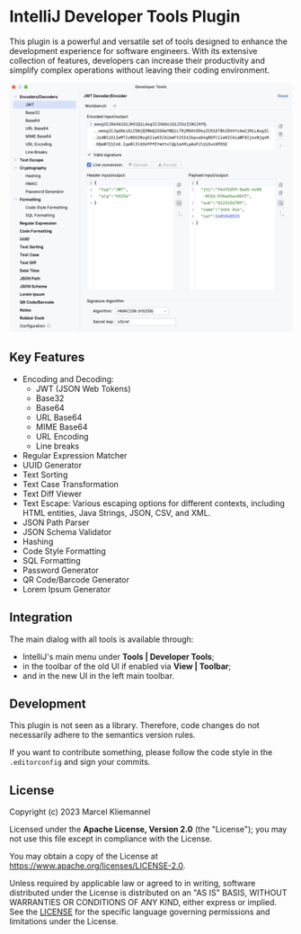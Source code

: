 # IntelliJ Developer Tools Plugin

This plugin is a powerful and versatile set of tools designed to enhance the development experience for software engineers. With its extensive collection of features, developers can increase their productivity and simplify complex operations without leaving their coding environment.

<img src="screenshots/main-dialog.png" alt="Main Dialog" width="932px"/>

## Key Features

- Encoding and Decoding:
  - JWT (JSON Web Tokens)
  - Base32
  - Base64
  - URL Base64
  - MIME Base64
  - URL Encoding
  - Line breaks
- Regular Expression Matcher
- UUID Generator
- Text Sorting
- Text Case Transformation
- Text Diff Viewer
- Text Escape:</b> Various escaping options for different contexts, including HTML entities, Java Strings, JSON, CSV, and XML.
- JSON Path Parser
- JSON Schema Validator
- Hashing
- Code Style Formatting
- SQL Formatting
- Password Generator
- QR Code/Barcode Generator
- Lorem Ipsum Generator

## Integration

The main dialog with all tools is available through:
 - IntelliJ's main menu under **Tools | Developer Tools**;
 - in the toolbar of the old UI if enabled via **View | Toolbar**;
 - and in the new UI in the left main toolbar.


## Development

This plugin is not seen as a library. Therefore, code changes do not necessarily adhere to the semantics version rules.

If you want to contribute something, please follow the code style in the `.editorconfig` and sign your commits.

## License

Copyright (c) 2023 Marcel Kliemannel

Licensed under the **Apache License, Version 2.0** (the "License"); you may not use this file except in compliance with the License.

You may obtain a copy of the License at <https://www.apache.org/licenses/LICENSE-2.0>.

Unless required by applicable law or agreed to in writing, software distributed under the License is distributed on an "AS IS" BASIS, WITHOUT WARRANTIES OR CONDITIONS OF ANY KIND, either express or implied. See the [LICENSE](./LICENSE) for the specific language governing permissions and limitations under the License.
